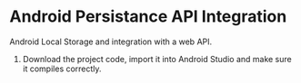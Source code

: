 # Android Persistance API Integration
Android Local Storage and integration with a web API.

1) Download the project code, import it into Android Studio and make sure it compiles correctly.

